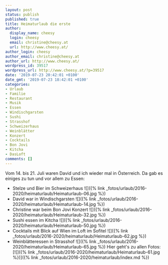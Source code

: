 ```yaml
---
layout: post
status: publish
published: true
title: Heimaturlaub die erste
author:
  display_name: cheesy
  login: cheesy
  email: christine@cheesy.at
  url: http://www.cheesy.at/
author_login: cheesy
author_email: christine@cheesy.at
author_url: http://www.cheesy.at/
wordpress_id: 39517
wordpress_url: http://www.cheesy.at/?p=39517
date: '2019-07-23 20:42:01 +0100'
date_gmt: '2019-07-23 18:42:01 +0100'
categories:
- Urlaub
- Familie
- Restaurant
- Musik
- Essen
- Windischgarsten
- Sushi
- Strasshof
- Schweizerhaus
- Weinblätter
- Konzert
- Cocktails
- Bon Jovi
- Kitcha
- DasLoft
comments: []
---
```

Vom 14. bis 21. Juli waren David und ich wieder mal in Österreich.
Da gab es einiges zu tun und vor allem zu Essen:
- Stelze und Bier im Schweizerhaus
 ![]({% link _fotos/urlaub/2016-2020/heimaturlaub/Heimaturlaub-06.jpg %})
- David war in Windischgarsten
 ![]({% link _fotos/urlaub/2016-2020/heimaturlaub/Heimaturlaub-14.jpg %})
- Christine war beim Bon Jovi Konzert
 ![]({% link _fotos/urlaub/2016-2020/heimaturlaub/Heimaturlaub-32.jpg %})
- Sushi essen im Kitcha
 ![]({% link _fotos/urlaub/2016-2020/heimaturlaub/Heimaturlaub-50.jpg %})
- Cocktails mit Blick auf Wien im Loft im Sofitel
 ![]({% link _fotos/urlaub/2016-2020/heimaturlaub/Heimaturlaub-62.jpg %})
- Weinblätteressen in Strasshof
 ![]({% link _fotos/urlaub/2016-2020/heimaturlaub/Heimaturlaub-65.jpg %})
Hier geht's zu allen Fotos:
[![]({% link _fotos/urlaub/2016-2020/heimaturlaub/Heimaturlaub-61.jpg %})]({% link _fotos/urlaub/2016-2020/heimaturlaub/index.md %})
